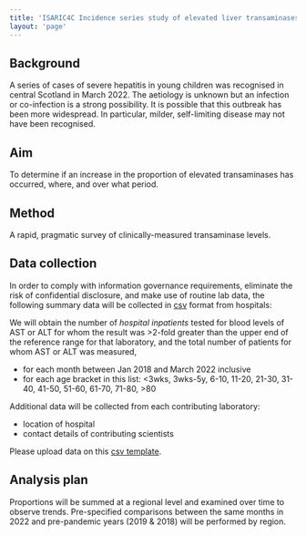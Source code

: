 ```yaml
---
title: 'ISARIC4C Incidence series study of elevated liver transaminases'
layout: 'page'
---
```


## Background 

A series of cases of severe hepatitis in young children was recognised in central Scotland in March 2022. The aetiology is unknown but an infection or co-infection is a strong possibility. It is possible that this outbreak has been more widespread. In particular, milder, self-limiting disease may not have been recognised. 

## Aim

To determine if an increase in the proportion of elevated transaminases has occurred, where, and over what period. 

## Method

A rapid, pragmatic survey of clinically-measured transaminase levels. 

## Data collection

In order to comply with information governance requirements, eliminate the risk of confidential disclosure, and make use of routine lab data, the following summary data will be collected in [csv](template.csv) format from hospitals:

We will obtain the number of *hospital inpatients* tested for blood levels of AST or ALT for whom the result was >2-fold greater than the upper end of the reference range for that laboratory, and the total number of patients for whom AST or ALT was measured, 

- for each month between Jan 2018 and March 2022 inclusive
- for each age bracket in this list: <3wks, 3wks-5y, 6-10, 11-20, 21-30, 31-40, 41-50, 51-60, 61-70, 71-80, >80

Additional data will be collected from each contributing laboratory: 

- location of hospital
- contact details of contributing scientists

Please upload data on this [csv template](template.csv).

## Analysis plan

Proportions will be summed at a regional level and examined over time to observe trends. Pre-specified comparisons between the same months in 2022 and pre-pandemic years (2019 & 2018) will be performed by region.

